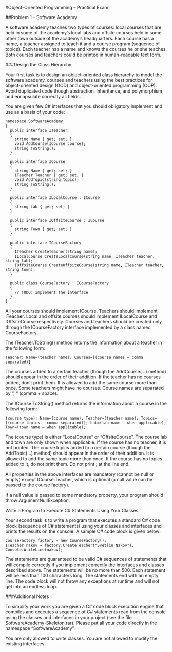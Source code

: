 #Object-Oriented Programming – Practical Exam

##Problem 1 – Software Academy

A software academy teaches two types of courses: local courses that are held in some of the academy’s local labs and offsite courses held in some other town outside of the academy’s headquarters. Each course has a name, a teacher assigned to teach it and a course program (sequence of topics). Each teacher has a name and knows the courses he or she teaches. Both courses and teachers could be printed in human-readable text form.

###Design the Class Hierarchy

Your first task is to design an object-oriented class hierarchy to model the software academy, courses and teachers using the best practices for object-oriented design (OOD) and object-oriented programming (OOP). Avoid duplicated code though abstraction, inheritance, and polymorphism and encapsulate correctly all fields.

You are given few C# interfaces that you should obligatory implement and use as a basis of your code:

    namespace SoftwareAcademy
    {
      public interface ITeacher
      {
        string Name { get; set; }
        void AddCourse(ICourse course);
        string ToString();
      }
    
      public interface ICourse
      {
        string Name { get; set; }
        ITeacher Teacher { get; set; }
        void AddTopic(string topic);
        string ToString();
      }
    
      public interface ILocalCourse : ICourse
      {
        string Lab { get; set; }
      }
    
      public interface IOffsiteCourse : ICourse
      {
        string Town { get; set; }
      }
    
      public interface ICourseFactory
      {
        ITeacher CreateTeacher(string name);
        ILocalCourse CreateLocalCourse(string name, ITeacher teacher, string lab);
        IOffsiteCourse CreateOffsiteCourse(string name, ITeacher teacher, string town);
      }
    
      public class CourseFactory : ICourseFactory
      {
        // TODO: implement the interface
      }
    }
	
All your courses should implement ICourse. Teachers should implement ITeacher. Local and offsite courses should implement ILocalCourse and IOffsiteCourse respectively. Courses and teachers should be created only through the ICourseFactory interface implemented by a class named CourseFactory.

The ITeacher.ToString() method returns the information about a teacher in the following form:

    Teacher: Name=(teacher name); Courses=[(course names – comma separated)]

The courses added to a certain teacher (though the AddCourse(…) method) should appear in the order of their addition. If the teacher has no courses added, don’t print them. It is allowed to add the same course more than once. Some teachers might have no courses. Course names are separated by “, “ (comma + space).

The ICourse.ToString() method returns the information about a course in the following form:

    (course type): Name=(course name); Teacher=(teacher name); Topics=[(course topics – comma separated)]; Lab=(lab name – when applicable); Town=(town name – when applicable);

The (course type) is either “LocalCourse“ or “OffsiteCourse”. The course lab and town are only shown when applicable. If the course has no teacher, it is not printed. The course topics added to a certain course (though the AddTopic(…) method) should appear in the order of their addition. It is allowed to add the same topic more than once. If the course has no topics added to it, do not print them. Do not print ; at the line end.

All properties in the above interfaces are mandatory (cannot be null or empty) except ICourse.Teacher, which is optional (a null value can be passed to the course factory).

If a null value is passed to some mandatory property, your program should throw ArgumentNullException.

Write a Program to Execute C# Statements Using Your Classes

Your second task is to write a program that executes a standard C# code block (sequence of C# statements) using your classes and interfaces and prints the results on the console. A sample C# code block is given below:

    CourseFactory factory = new CourseFactory();
    ITeacher nakov = factory.CreateTeacher("Svetlin Nakov");
    Console.WriteLine(nakov);

The statements are guaranteed to be valid C# sequences of statements that will compile correctly if you implement correctly the interfaces and classes described above. The statements will be no more than 500. Each statement will be less than 100 characters long. The statements end with an empty line. The code block will not throw any exceptions at runtime and will not get into an endless loop.

###Additional Notes

To simplify your work you are given a C# code block execution engine that compiles and executes a sequence of C# statements read from the console using the classes and interfaces in your project (see the file SoftwareAcademy-Skeleton.rar). Please put all your code directly in the namespace “SoftwareAcademy”.

You are only allowed to write classes. You are not allowed to modify the existing interfaces.